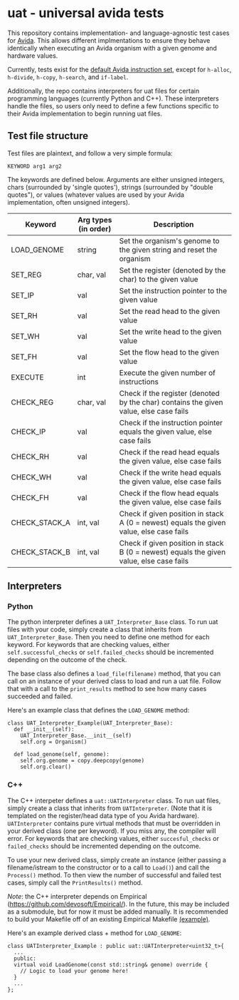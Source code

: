 # uat - universal avida tests

This repository contains implementation- and language-agnostic test cases for [Avida](https://github.com/devosoft/avida). This allows different implmentations to ensure they behave identically when executing an Avida organism with a given genome and hardware values. 

Currently, tests exist for the [default Avida instruction set](https://github.com/devosoft/avida/wiki/Instruction-Set), except for `h-alloc`, `h-divide`, `h-copy`, `h-search`, and `if-label`. 

Additionally, the repo contains interpreters for uat files for certain programming languages (currently Python and C++). These interpreters handle the files, so users only need to define a few functions specific to their Avida implementation to begin running uat files. 

## Test file structure
Test files are plaintext, and follow a very simple formula: 

```KEYWORD arg1 arg2```

The keywords are defined below. Arguments are either unsigned integers, chars (surrounded by 'single quotes'), strings (surrounded by "double quotes"), or values (whatever values are used by your Avida implementation, often unsigned integers).


| Keyword  | Arg types (in order) | Description |
| ------------- | ------------- | ------------- |
| LOAD_GENOME  | string  | Set the organism's genome to the given string and reset the organism |
| SET_REG  | char, val | Set the register (denoted by the char) to the given value |
| SET_IP | val | Set the instruction pointer to the given value |
| SET_RH | val | Set the read head to the given value |
| SET_WH | val | Set the write head to the given value |
| SET_FH | val | Set the flow head to the given value |
| EXECUTE | int | Execute the given number of instructions |
| CHECK_REG | char, val | Check if the register (denoted by the char) contains the given value, else case fails |
| CHECK_IP | val | Check if the instruction pointer equals the given value, else case fails |
| CHECK_RH | val | Check if the read head equals the given value, else case fails |
| CHECK_WH | val | Check if the write head equals the given value, else case fails |
| CHECK_FH | val | Check if the flow head equals the given value, else case fails |
| CHECK_STACK_A | int, val | Check if given position in stack A (0 = newest) equals the given value, else case fails |
| CHECK_STACK_B | int, val | Check if given position in stack B (0 = newest) equals the given value, else case fails |

## Interpreters

### Python
The python interpreter defines a `UAT_Interpreter_Base` class. 
To run uat files with your code, simply create a class that inherits from `UAT_Interpreter_Base`. 
Then you need to define one method for each keyword.
For keywords that are checking values, either `self.successful_checks` or `self.failed_checks` should be incremented depending on the outcome of the check.

The base class also defines a `load_file(filename)` method, that you can call on an instance of your derived class to load and run a uat file. Follow that with a call to the `print_results` method to see how many cases succeeded and failed.


Here's an example class that defines the `LOAD_GENOME` method:
``` 
class UAT_Interpreter_Example(UAT_Interpreter_Base):
  def __init__(self):
    UAT_Interpreter_Base.__init__(self)
    self.org = Organism()

  def load_genome(self, genome):
    self.org.genome = copy.deepcopy(genome)
    self.org.clear()
```

### C++
The C++ interpeter defines a `uat::UATInterpreter` class. 
To run uat files, simply create a class that inherits from `UATInterpreter`. (Note that it is templated on the register/head data type of you Avida hardware). 
`UATInterpreter` contains pure virtual methods that must be overridden in your derived class (one per keyword). If you miss any, the compiler will error. 
For keywords that are checking values, either `succesful_checks` or `failed_checks` should be incremented depending on the outcome.

To use your new derived class, simply create an instance (either passing a filename/istream to the constructor or to a call to `Load()`) and call the `Process()` method. 
To then view the number of successful and failed test cases, simply call the `PrintResults()` method.

*Note*: the C++ interpreter depends on Empirical (https://github.com/devosoft/Empirical/). In the future, this may be included as a submodule, but for now it must be added manually. It is recommended to build your Makefile off of an existing Empirical Makefile [(example)](https://github.com/devosoft/Empirical/blob/master/examples/base/Makefile). 

Here's an example derived class + method for `LOAD_GENOME`:
```
class UATInterpreter_Example : public uat::UATInterpreter<uint32_t>{
  ...
  public: 
  virtual void LoadGenome(const std::string& genome) override {
    // Logic to load your genome here!
  }
  ...
};
```
